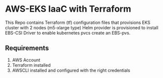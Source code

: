 # AWS-EKS IaaC with Terraform

This Repo contains Terraform (tf) configuration files that provisions EKS cluster with 2 nodes (m5-xlarge type)
Helm provider is provisioned to install EBS-CSI Driver to enable kubernetes pvcs create an EBS-pvs.

## Requirements

1. AWS Account
2. Terraform installed
3. AWSCLI installed and configured with the right credentials
